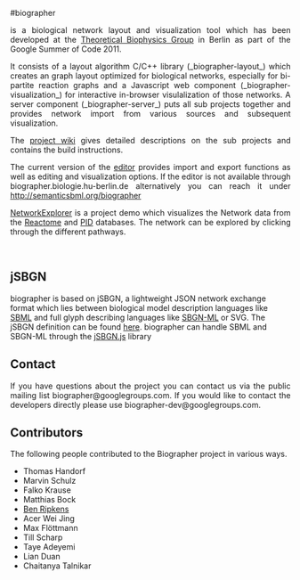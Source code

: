 #biographer

<p align="justify">is a biological network layout and visualization tool which
has been developed at the <a href="http://www2.hu-berlin.de/biologie/theorybp/">      Theoretical Biophysics Group</a> in Berlin as part of the Google Summer of Code
2011.</p>

<p align="justify">It consists of a layout algorithm C/C++ library
(_biographer-layout_) which creates an graph layout optimized for biological
networks, especially for bi-partite reaction graphs and a Javascript web
component (_biographer-visualization_) for interactive in-browser
visulalization of those networks. A server component (_biographer-server_) puts
all sub projects together and provides network import from various sources and
subsequent visualization.</p>

<p align="justify">The <a href="http://code.google.com/p/biographer/wiki/index?tm=6">project wiki</a> gives detailed descriptions on the sub projects and contains the
build instructions.</p>

<p align="justify">The current version of the
<a href="http://biographer.biologie.hu-berlin.de">editor</a> provides import and export
functions as well as editing and visualization options. If the editor is not available through biographer.biologie.hu-berlin.de alternatively you can reach it under <a href="http://semanticsbml.org/biographer">http://semanticsbml.org/biographer</a></p>

<p align="justify"><a href="http://cheetah.biologie.hu-berlin.de/networkexplorer">NetworkExplorer</a> is a project demo which visualizes the Network data from the
<a href="http://www.reactome.org">Reactome</a> and <a href="http://pid.nci.nih.gov">PID</a> databases.
The network can be explored by clicking through the different pathways.</p>

<br/>

</p>

## jSBGN
biographer is based on jSBGN, a lightweight JSON network exchange format which lies between biological model description languages like <a href="http://sbml.org/">SBML</a> and full glyph describing languages like <a href="http://libsbgn.sourceforge.net">SBGN-ML</a> or SVG. The jSBGN definition can be found <a href="http://code.google.com/p/biographer/wiki/graph_exchange">here</a>. biographer can handle SBML and SBGN-ML through the <a href="https://github.com/chemhack/libSBGN.js">jSBGN.js</a> library

## Contact
<p align="justify">If you have questions about the project you can contact us
via the public mailing list biographer@googlegroups.com. If you would like to
contact the developers directly please use biographer-dev@googlegroups.com.</p>

## Contributors
</p>The following people contributed to the Biographer project in various ways.

<ul>
<li>Thomas Handorf</li>
<li>Marvin Schulz</li>
<li>Falko Krause</li>
<li>Matthias Bock</li>
<li><a href="http://www.bripkens.de">Ben Ripkens</a></li>
<li>Acer Wei Jing</li>
<li>Max Flöttmann</li>
<li>Till Scharp</li>
<li>Taye Adeyemi</li>
<li>Lian Duan</li>
<li>Chaitanya Talnikar</li>

</ul>
</div>
